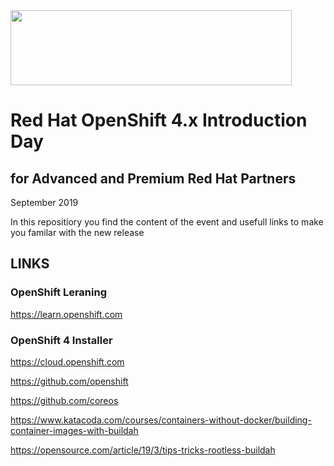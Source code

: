 <img src="https://github.com/alfbach/OCPday/blob/master/img.png" width="450" height="120">


# Red Hat OpenShift 4.x Introduction Day
## for Advanced and Premium Red Hat Partners
September 2019

In this repositiory you find the content of the event and usefull links to make you familar with the new release

## LINKS

### OpenShift Leraning

https://learn.openshift.com

### OpenShift 4 Installer 

https://cloud.openshift.com

https://github.com/openshift

https://github.com/coreos

https://www.katacoda.com/courses/containers-without-docker/building-container-images-with-buildah

https://opensource.com/article/19/3/tips-tricks-rootless-buildah
